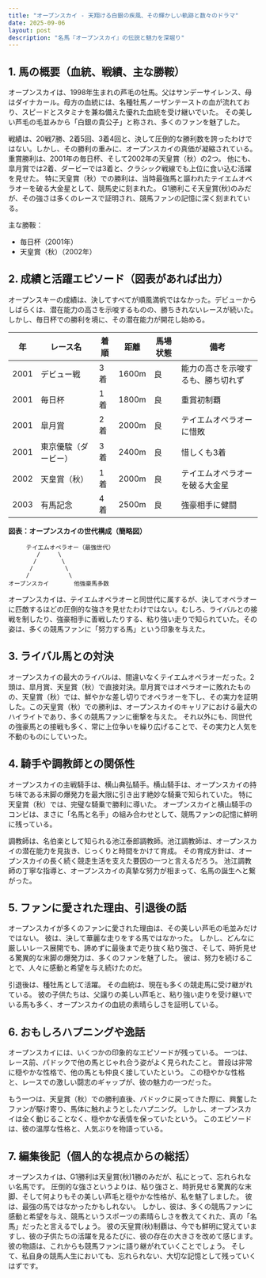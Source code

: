 ```yaml
---
title: "オープンスカイ - 天翔ける白銀の疾風、その輝かしい軌跡と数々のドラマ"
date: 2025-09-06
layout: post
description: "名馬『オープンスカイ』の伝説と魅力を深堀り"
---
```


## 1. 馬の概要（血統、戦績、主な勝鞍）

オープンスカイは、1998年生まれの芦毛の牡馬。父はサンデーサイレンス、母はダイナカール。母方の血統には、名種牡馬ノーザンテーストの血が流れており、スピードとスタミナを兼ね備えた優れた血統を受け継いでいた。  その美しい芦毛の毛並みから「白銀の貴公子」と称され、多くのファンを魅了した。

戦績は、20戦7勝、2着5回、3着4回と、決して圧倒的な勝利数を誇ったわけではない。しかし、その勝利の重みに、オープンスカイの真価が凝縮されている。重賞勝利は、2001年の毎日杯、そして2002年の天皇賞（秋）の2つ。  他にも、皐月賞では2着、ダービーでは3着と、クラシック戦線でも上位に食い込む活躍を見せた。  特に天皇賞（秋）での勝利は、当時最強馬と謳われたテイエムオペラオーを破る大金星として、競馬史に刻まれた。  G1勝利こそ天皇賞(秋)のみだが、その強さは多くのレースで証明され、競馬ファンの記憶に深く刻まれている。

主な勝鞍：

* 毎日杯（2001年）
* 天皇賞（秋）（2002年）


## 2. 成績と活躍エピソード（図表があれば出力）

オープンスキーの成績は、決してすべてが順風満帆ではなかった。デビューからしばらくは、潜在能力の高さを示唆するものの、勝ちきれないレースが続いた。しかし、毎日杯での勝利を境に、その潜在能力が開花し始める。

| 年 | レース名           | 着順 | 距離 | 馬場状態 | 備考                                      |
|---|--------------------|-----|-----|---------|-------------------------------------------|
| 2001 | デビュー戦         | 3着 | 1600m | 良       | 能力の高さを示唆するも、勝ち切れず       |
| 2001 | 毎日杯             | 1着 | 1800m | 良       | 重賞初制覇                               |
| 2001 | 皐月賞             | 2着 | 2000m | 良       | テイエムオペラオーに惜敗                    |
| 2001 | 東京優駿（ダービー） | 3着 | 2400m | 良       | 惜しくも3着                               |
| 2002 | 天皇賞（秋）       | 1着 | 2000m | 良       | テイエムオペラオーを破る大金星             |
| 2003 | 有馬記念           | 4着 | 2500m | 良       | 強豪相手に健闘                             |


**図表：オープンスカイの世代構成（簡略図）**

```
     テイエムオペラオー（最強世代）
        /     \
       /       \
      /         \
     /           \
オープンスカイ       他強豪馬多数
```

オープンスカイは、テイエムオペラオーと同世代に属するが、決してオペラオーに匹敵するほどの圧倒的な強さを見せたわけではない。むしろ、ライバルとの接戦を制したり、強豪相手に善戦したりする、粘り強い走りで知られていた。その姿は、多くの競馬ファンに「努力する馬」という印象を与えた。


## 3. ライバル馬との対決

オープンスカイの最大のライバルは、間違いなくテイエムオペラオーだった。2頭は、皐月賞、天皇賞（秋）で直接対決。皐月賞ではオペラオーに敗れたものの、天皇賞（秋）では、鮮やかな差し切りでオペラオーを下し、その実力を証明した。この天皇賞（秋）での勝利は、オープンスカイのキャリアにおける最大のハイライトであり、多くの競馬ファンに衝撃を与えた。  それ以外にも、同世代の強豪馬との接戦も多く、常に上位争いを繰り広げることで、その実力と人気を不動のものにしていった。


## 4. 騎手や調教師との関係性

オープンスカイの主戦騎手は、横山典弘騎手。横山騎手は、オープンスカイの持ち味である末脚の爆発力を最大限に引き出す絶妙な騎乗で知られていた。  特に天皇賞（秋）では、完璧な騎乗で勝利に導いた。  オープンスカイと横山騎手のコンビは、まさに「名馬と名手」の組み合わせとして、競馬ファンの記憶に鮮明に残っている。

調教師は、名伯楽として知られる池江泰郎調教師。池江調教師は、オープンスカイの潜在能力を見抜き、じっくりと時間をかけて育成。  その育成方針は、オープンスカイの長く続く競走生活を支えた要因の一つと言えるだろう。  池江調教師の丁寧な指導と、オープンスカイの真摯な努力が相まって、名馬の誕生へと繋がった。


## 5. ファンに愛された理由、引退後の話

オープンスカイが多くのファンに愛された理由は、その美しい芦毛の毛並みだけではない。  彼は、決して華麗な走りをする馬ではなかった。  しかし、どんなに厳しいレース展開でも、諦めずに最後まで走り抜く粘り強さ、そして、時折見せる驚異的な末脚の爆発力は、多くのファンを魅了した。  彼は、努力を続けることで、人々に感動と希望を与え続けたのだ。

引退後は、種牡馬として活躍。  その血統は、現在も多くの競走馬に受け継がれている。  彼の子供たちは、父譲りの美しい芦毛と、粘り強い走りを受け継いでいる馬も多く、オープンスカイの血統の素晴らしさを証明している。


## 6. おもしろハプニングや逸話

オープンスカイには、いくつかの印象的なエピソードが残っている。  一つは、レース前、パドックで他の馬とじゃれ合う姿がよく見られたこと。  普段は非常に穏やかな性格で、他の馬とも仲良く接していたという。  この穏やかな性格と、レースでの激しい闘志のギャップが、彼の魅力の一つだった。

もう一つは、天皇賞（秋）での勝利直後、パドックに戻ってきた際に、興奮したファンが駆け寄り、馬体に触れようとしたハプニング。  しかし、オープンスカイは全く動じることなく、穏やかな表情を保っていたという。  このエピソードは、彼の温厚な性格と、人気ぶりを物語っている。


## 7. 編集後記（個人的な視点からの総括）

オープンスカイは、G1勝利は天皇賞(秋)1勝のみだが、私にとって、忘れられない名馬です。  圧倒的な強さというよりは、粘り強さと、時折見せる驚異的な末脚、そして何よりもその美しい芦毛と穏やかな性格が、私を魅了しました。  彼は、最強の馬ではなかったかもしれない。  しかし、彼は、多くの競馬ファンに感動と希望を与え、競馬というスポーツの素晴らしさを教えてくれた、真の「名馬」だったと言えるでしょう。  彼の天皇賞(秋)制覇は、今でも鮮明に覚えていますし、彼の子供たちの活躍を見るたびに、彼の存在の大きさを改めて感じます。  彼の物語は、これからも競馬ファンに語り継がれていくことでしょう。  そして、私自身の競馬人生においても、忘れられない、大切な記憶として残っていくはずです。
